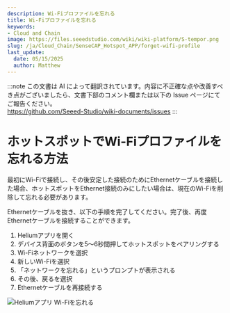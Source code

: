 ```yaml
---
description: Wi-Fiプロファイルを忘れる
title: Wi-Fiプロファイルを忘れる
keywords:
- Cloud and Chain
image: https://files.seeedstudio.com/wiki/wiki-platform/S-tempor.png
slug: /ja/Cloud_Chain/SenseCAP_Hotspot_APP/forget-wifi-profile
last_update:
  date: 05/15/2025
  author: Matthew
---
```

:::note
この文書は AI によって翻訳されています。内容に不正確な点や改善すべき点がございましたら、文書下部のコメント欄または以下の Issue ページにてご報告ください。  
https://github.com/Seeed-Studio/wiki-documents/issues
:::

**ホットスポットでWi-Fiプロファイルを忘れる方法**
====================================================

最初にWi-Fiで接続し、その後安定した接続のためにEthernetケーブルを接続した場合、ホットスポットをEthernet接続のみにしたい場合は、現在のWi-Fiを削除して忘れる必要があります。

Ethernetケーブルを抜き、以下の手順を完了してください。完了後、再度Ethernetケーブルを接続することができます。

1.  Heliumアプリを開く
2.  デバイス背面のボタンを5～6秒間押してホットスポットをペアリングする
3.  Wi-Fiネットワークを選択
4.  新しいWi-Fiを選択
5.  「ネットワークを忘れる」というプロンプトが表示される
6.  その後、戻るを選択
7.  Ethernetケーブルを再接続する

![Heliumアプリ Wi-Fiを忘れる](https://www.sensecapmx.com/wp-content/uploads/2022/07/forget-wifi.webp)
